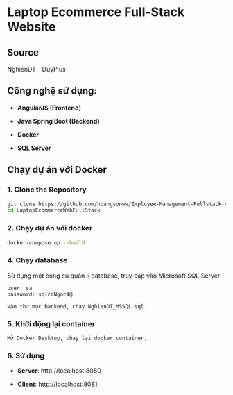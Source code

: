 # Laptop Ecommerce Full-Stack Website

## Source 

NghienDT - DuyPlus

## Công nghệ sử dụng:

- **AngularJS (Frontend)**

- **Java Spring Boot (Backend)**

- **Docker**

- **SQL Server**

## Chạy dự án với Docker

### 1. Clone the Repository

```bash
git clone https://github.com/hoangsonww/Employee-Management-Fullstack-App.git
cd LaptopEcommerceWebFullStack
```

### 2. Chạy dự án với docker

```bash
docker-compose up --build
```

### 4. Chạy database

Sử dụng một công cụ quản lí database, truy cập vào Microsoft SQL Server:

```
user: sa
password: sqlcoNgoc4@
```
    
    Vào thư mục backend, chạy NghienDT_MSSQL.sql.

### 5. Khởi động lại container

    Mở Docker Desktop, chạy lại docker container.

### 6. Sử dụng

- **Server**: http://localhost:8080

- **Client**: http://localhost:8081
